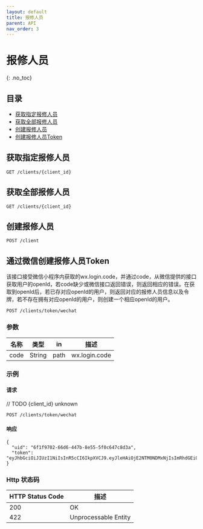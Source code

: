 ```yaml
---
layout: default
title: 报修人员
parent: API
nav_order: 3
---
```


# 报修人员
{: .no_toc}

## 目录
- [获取指定报修人员](#获取指定报修人员)
- [获取全部报修人员](#获取全部报修人员)
- [创建报修人员](#创建报修人员)
- [创建报修人员Token](#创建报修人员token)

## 获取指定报修人员

```
GET /clients/{client_id}
```



## 获取全部报修人员

```
GET /clients/{client_id}
```



## 创建报修人员

```
POST /client
```



## 通过微信创建报修人员Token

该接口接受微信小程序内获取的wx.login.code，并通过code，从微信提供的接口获取用户的openId，若code缺少或微信接口返回错误，则返回相应的错误。在获取到openId后，若已存对应openId的用户，则返回对应的报修人员信息以及令牌，若不存在拥有对应openId的用户，则创建一个相应openId的用户。

```
POST /clients/token/wechat
```


### 参数

| 名称 | 类型   | in   | 描述          |
| ---- | ------ | ---- | ------------- |
| code | String | path | wx.login.code |


### 示例

#### 请求

// TODO {client_id} unknown

```
POST /clients/token/wechat
```

#### 响应

```
{
  "uid": "6f1f9702-66d6-447b-8e55-5f0c647c8d3a",
  "token": "eyJhbGciOiJIUzI1NiIsInR5cCI6IkpXVCJ9.eyJleHAiOjE2NTM0NDMxNjIsImRhdGEiOnsidWlkIjoiNmYxZjk3MDItNjZkNi00NDdiLThlNTUtNWYwYzY0N2M4ZDNhIiwicm9sZSI6InVzZXIifSwiaWF0IjoxNjUzMzU2NzYyfQ.ocAxJGhw6Xt2vt7bwGcMeRPLOQOmaspznyu9aI7G670"
}
```

### Http 状态码

| HTTP Status Code | 描述                 |
| ---------------- | -------------------- |
| 200              | OK                   |
| 422              | Unprocessable Entity |

